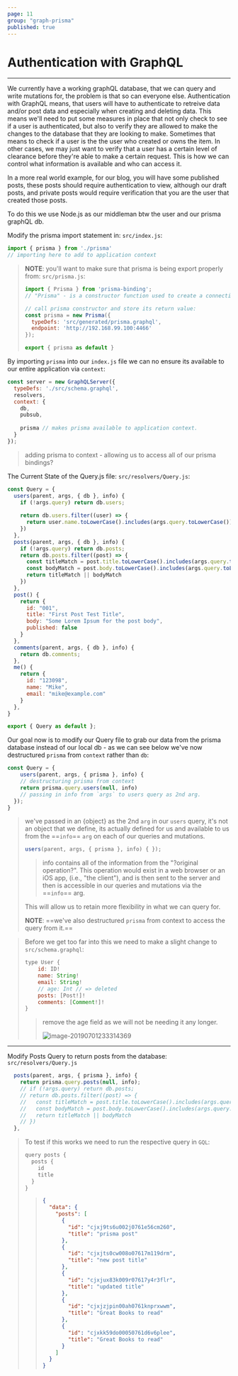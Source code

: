 ```yaml
---
page: 11
group: "graph-prisma"
published: true
---
```


# Authentication with GraphQL

---------------------------------

We currently have a working graphQL database, that we can query and write mutations for, the problem is that so can everyone else. Authentication with GraphQL means, that users will have to authenticate to retreive data and/or post data and especially when creating and deleting data. This means we'll need to put some measures in place that not only check to see if a user is authenticated, but also to verify they are allowed to make the changes to the database that they are looking to make. Sometimes that means to check if a user is the the user who created or owns the item. In other cases, we may just want to verify that a user has a certain level of clearance before they're able to make a certain request. This is how we can control what information is available and who can access it. 



In a more real world example, for our blog, you will have some published posts, these posts should require authentication to view, although our draft posts, and private posts would require verification that you are the user that created those posts. 

To do this we use Node.js as our middleman btw the user and our prisma graphQL db. 



Modify the prisma import statement in: `src/index.js`: 

```js
import { prisma } from './prisma'
// importing here to add to application context
```

> **NOTE**: you'll want to make sure that prisma is being export properly from: `src/prisma.js`:
>
> ```js
> import { Prisma } from 'prisma-binding';
> // "Prisma" - is a constructor function used to create a connection to a prisma endpoint
> 
> // call prisma constructor and store its return value:
> const prisma = new Prisma({
>   typeDefs: 'src/generated/prisma.graphql',
>   endpoint: 'http://192.168.99.100:4466'
> });
> 
> export { prisma as default }
> ```



By importing `prisma` into our `index.js` file we can no ensure its available to our entire application via `context`:

```js
const server = new GraphQLServer({
  typeDefs: './src/schema.graphql',
  resolvers,
  context: {
    db,
    pubsub,
    
    prisma // makes prisma available to application context.
  }
});
```

> adding prisma to context - allowing us to access all of our prisma bindings? 

The Current State of the Query.js file: `src/resolvers/Query.js`:

```js
const Query = {
  users(parent, args, { db }, info) {
    if (!args.query) return db.users;
    
    return db.users.filter((user) => {
      return user.name.toLowerCase().includes(args.query.toLowerCase());
    })
  },
  posts(parent, args, { db }, info) {
    if (!args.query) return db.posts;
    return db.posts.filter((post) => {
      const titleMatch = post.title.toLowerCase().includes(args.query.toLowerCase());
      const bodyMatch = post.body.toLowerCase().includes(args.query.toLowerCase());
      return titleMatch || bodyMatch
    })
  },
  post() {
    return {
      id: "001",
      title: "First Post Test Title",
      body: "Some Lorem Ipsum for the post body",
      published: false
    }
  },
  comments(parent, args, { db }, info) {
    return db.comments;
  },
  me() {
    return {
      id: "123098",
      name: "Mike",
      email: "mike@example.com"
    }
  },
}

export { Query as default };
```



Our goal now is to modify our Query file to grab our data from the prisma database instead of our local db - as we can see below we've now destructured `prisma` from `context` rather than `db`:

```js
const Query = {
	users(parent, args, { prisma }, info) {
    // destructuring prisma from context
    return prisma.query.users(null, info)
    // passing in info from `args` to users query as 2nd arg.
  });
}
```

> we've passed in an {object} as the 2nd `arg` in our `users` query, it's not an object that we define, its actually defined for us and available to us from the ==`info`== `arg` on each of our queries and mutations.
>
> ```js
> users(parent, args, { prisma }, info) { });
> ```
>
> > info contains all of the information from the "?original operation?". This operation would exist in a web browser or an iOS app, (i.e., "the client"), and is then sent to the server and then is accessible in our queries and mutations via the ==`info`== arg.
>
> This will allow us to retain more flexibility in what we can query for. 
>
> **NOTE**: ==we've also destructured `prisma` from context to access the query from it.==



> Before we get too far into this we need to make a slight change to `src/schema.graphql`:
>
> ```js
> type User {
>     id: ID!
>     name: String!
>     email: String!
>     // age: Int // => deleted
>     posts: [Post!]!
>     comments: [Comment!]!
> }
> ```
>
> > remove the age field as we will not be needing it any longer.
> >
> > ![image-20190701233314369](http://ww3.sinaimg.cn/large/006tNc79ly1g4lc7m2lbpj30p80ai0tw.jpg)



---------------------------------

Modify Posts Query to return posts from the database: `src/resolvers/Query.js`

```js
  posts(parent, args, { prisma }, info) {
    return prisma.query.posts(null, info);
    // if (!args.query) return db.posts;
    // return db.posts.filter((post) => {
    //   const titleMatch = post.title.toLowerCase().includes(args.query.toLowerCase());
    //   const bodyMatch = post.body.toLowerCase().includes(args.query.toLowerCase());
    //   return titleMatch || bodyMatch
    // })
  },
```

> To test if this works we need to run the respective query in `GQL`:
>
> ```js
> query posts {
>   posts {
>     id
>     title
>   }
> }
> ```
>
> > ```json
> > {
> >   "data": {
> >     "posts": [
> >       {
> >         "id": "cjxj9ts6u002j0761e56cm260",
> >         "title": "prisma post"
> >       },
> >       {
> >         "id": "cjxjts0cw008o07617m119drm",
> >         "title": "new post title"
> >       },
> >       {
> >         "id": "cjxjux83k009r07617y4r3flr",
> >         "title": "updated title"
> >       },
> >       {
> >         "id": "cjxjzjpin00ah0761knprxwwm",
> >         "title": "Great Books to read"
> >       },
> >       {
> >         "id": "cjxkk59do00050761d6v6plee",
> >         "title": "Great Books to read"
> >       }
> >     ]
> >   }
> > }
> > ```
> >
> > 
